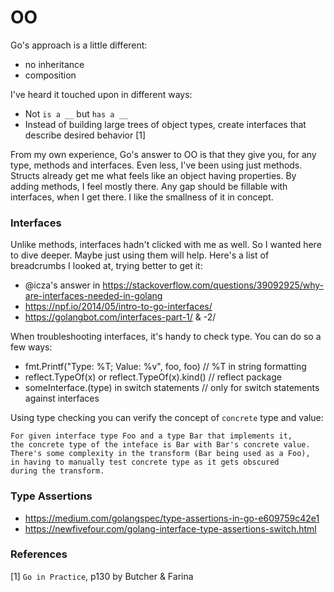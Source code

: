 # OO

Go's approach is a little different:

- no inheritance
- composition

I've heard it touched upon in different ways:

- Not `is a __` but `has a __`
- Instead of building large trees of object types, create interfaces that describe desired behavior [1]

From my own experience, Go's answer to OO is that they give you, for any type, methods and interfaces.  Even less, I've been using just methods.  Structs already get me what feels like an object having properties. By adding methods, I feel mostly there.  Any gap should be fillable with interfaces, when I get there. I like the smallness of it in concept.

### Interfaces

Unlike methods, interfaces hadn't clicked with me as well.  So I wanted here to dive deeper.  Maybe just using them will help.  Here's a list of breadcrumbs I looked at, trying better to get it:

- @icza's answer in https://stackoverflow.com/questions/39092925/why-are-interfaces-needed-in-golang
- https://npf.io/2014/05/intro-to-go-interfaces/
- https://golangbot.com/interfaces-part-1/ & -2/

When troubleshooting interfaces, it's handy to check type. You can do so a few ways:

- fmt.Printf("Type: %T; Value: %v", foo, foo)       // %T in string formatting
- reflect.TypeOf(x) or reflect.TypeOf(x).kind()     // reflect package
- someInterface.(type) in switch statements    // only for switch statements against interfaces

Using type checking you can verify the concept of `concrete` type and value: 

    For given interface type Foo and a type Bar that implements it,
    the concrete type of the inteface is Bar with Bar's concrete value.
    There's some complexity in the transform (Bar being used as a Foo),
    in having to manually test concrete type as it gets obscured 
    during the transform.

### Type Assertions

- https://medium.com/golangspec/type-assertions-in-go-e609759c42e1
- https://newfivefour.com/golang-interface-type-assertions-switch.html

### References

[1] `Go in Practice`, p130 by Butcher & Farina
